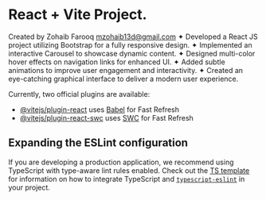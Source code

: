 # React + Vite Project.
Created by Zohaib Farooq mzohaib13d@gmail.com
✦ Developed a React JS project utilizing Bootstrap for a fully responsive design.
✦ Implemented an interactive Carousel to showcase dynamic content.
✦ Designed multi-color hover effects on navigation links for enhanced UI.
✦ Added subtle animations to improve user engagement and interactivity.
✦ Created an eye-catching graphical interface to deliver a modern user experience.

Currently, two official plugins are available:

- [@vitejs/plugin-react](https://github.com/vitejs/vite-plugin-react/blob/main/packages/plugin-react) uses [Babel](https://babeljs.io/) for Fast Refresh
- [@vitejs/plugin-react-swc](https://github.com/vitejs/vite-plugin-react/blob/main/packages/plugin-react-swc) uses [SWC](https://swc.rs/) for Fast Refresh

## Expanding the ESLint configuration

If you are developing a production application, we recommend using TypeScript with type-aware lint rules enabled. Check out the [TS template](https://github.com/vitejs/vite/tree/main/packages/create-vite/template-react-ts) for information on how to integrate TypeScript and [`typescript-eslint`](https://typescript-eslint.io) in your project.
